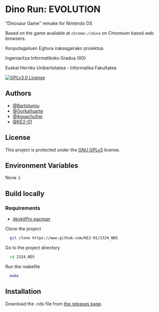 # Dino Run: EVOLUTION
"Dinosaur Game" remake for Nintendo DS

Based on the game available at `chrome://dino` on Chromium based web browsers.

Konputagailuen Egitura irakasgairako proiektua.

Ingeniaritza Informatikoko Gradua (IIG)

Euskal Herriko Unibertsitatea - Informatika Fakultatea

[![GPLv3.0 License](https://img.shields.io/badge/License-GPLv3.0-green.svg)](https://choosealicense.com/licenses/gpl-3.0/)
## Authors

- [@Bartolumiu](https://www.github.com/Bartolumiu)
- [@GorkaItuarte](https://www.github.com/GorkaItuarte)
- [@Aguachufrei](https://www.github.com/Aguachufrei)
- [@KE2-01](https://www.github.com/KE2-01)

## License

This project is protected under the [GNU GPLv3](https://choosealicense.com/licenses/gpl-3.0/) license.


## Environment Variables

None :)

## Build locally

### Requirements

* [devkitPro pacman](https://devkitpro.org/wiki/devkitPro_pacman)

Clone the project

```bash
  git clone https://www.github.com/KE2-01/2324_NDS
```

Go to the project directory

```bash
  cd 2324_NDS
```

Run the makefile

```bash
  make
```
## Installation

Download the .nds file from [the releases page](https://www.github.com/KE2-01/2324_NDS/releases/latest).
